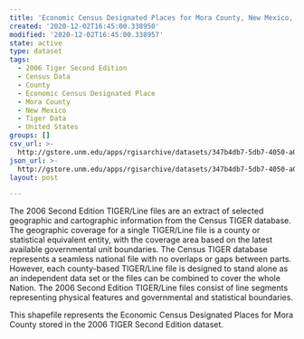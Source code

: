```yaml
---
title: 'Economic Census Designated Places for Mora County, New Mexico, 2006se TIGER'
created: '2020-12-02T16:45:00.338950'
modified: '2020-12-02T16:45:00.338957'
state: active
type: dataset
tags:
  - 2006 Tiger Second Edition
  - Census Data
  - County
  - Economic Census Designated Place
  - Mora County
  - New Mexico
  - Tiger Data
  - United States
groups: []
csv_url: >-
  http://gstore.unm.edu/apps/rgisarchive/datasets/347b4db7-5db7-4050-a03a-21e395d5a8b7/tgr2006se_mora_placeec.derived.csv
json_url: >-
  http://gstore.unm.edu/apps/rgisarchive/datasets/347b4db7-5db7-4050-a03a-21e395d5a8b7/tgr2006se_mora_placeec.derived.json
layout: post

---
```

The 2006 Second Edition TIGER/Line files are an extract of selected geographic and cartographic information from the Census TIGER database.  The geographic coverage for a single TIGER/Line file is a county or statistical equivalent entity, with the coverage area based on the latest available governmental unit boundaries. The Census TIGER database represents a seamless national file with no overlaps or gaps between parts.  However, each county-based TIGER/Line file is designed to stand alone as an independent data set or the files can be combined to cover the whole Nation.  The 2006 Second Edition  TIGER/Line files consist of line segments representing physical features and governmental and statistical boundaries.  

This shapefile represents the Economic Census Designated Places for Mora County stored in the 2006 TIGER Second Edition dataset.
